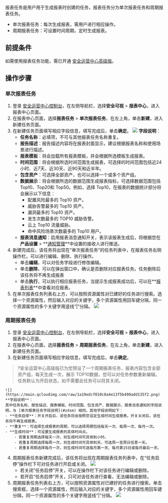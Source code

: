 报表任务是用户用于生成报表时创建的任务，报表任务分为单次报表任务和周期报表任务。
- 单次报表任务：每次生成报表，需用户进行相应操作。
- 周期报表任务：可设置时间周期，定时生成报表。

## 前提条件
如需使用报表任务功能，需已开通 [安全运营中心高级版](https://buy.cloud.tencent.com/soc)。
## 操作步骤
### **单次报表任务**
1. 登录 [安全运营中心控制台](https://console.cloud.tencent.com/ssav2/report/task)，在左侧导航栏，选择**安全可视** > **报表中心**，进入报表中心页面。
2. 在报表中心页面，选择**报表任务** > **单次报表任务**，在左上角，单击**新建**，进入新建任务页面。
3. 在新建任务页面填写相应字段信息，填写完成后，单击**确定**。
	![](https://main.qcloudimg.com/raw/5b865ce12b0d5b226373726eabbf3cdd.png)
	[](id:zdsm)
	**字段说明**：
	- **任务名称**：必填项，不可与其他报表任务名称重复。
	- **报告描述**：报告描述内容将在报表封面显示，建议根据报表名称和使用场景进行描述。
	- **报表模板**：将会加载所有报表模板，并会根据所选模板生成报表。
	- **时间范围**：将会根据所选时间范围生成报表，可选择的时间范围包括近24小时、近7天、近30天、近90天和近半年。
	- **包含资产**：可选择全部资产，也可以选择一个或多个资产组。
	- **数据展示**：将会根据所选的数据范围生成报表指标，可选择数据范围包括 Top10、Top20和 Top50。例如，选择 Top10，在报表的数据统计部分将会展示以下信息：
		- 配置风险最多的 Top10 资产。
		- 威胁告警最多的 Top10 资产。
		- 漏洞最多的 Top10 资产。
		- 发生次数最多的 TOP10 威胁告警。
		- 云上 Top10 流量威胁。
		- 命中风险场景次数最多的 Top10 用户。
	- **报表消息通知**：启用报表消息通知开关，表示该报表生成后，将根据您在**产品设置** > **[通知管理](https://console.cloud.tencent.com/ssav2/setting/notify)**中设置的接收人进行推送。
4. 新建完成后，该任务将出现在“单次报表任务”的任务列表中，在报表任务右侧操作栏，可以进行编辑、删除、执行操作。
	- 单击**编辑**，可以对任务字段进行修改编辑。
	- 单击**删除**，可以在弹出窗口中，确认是否删除对应报表任务。任务删除后该任务将不再生成报表
	- 单击**执行**，可以执行相应报表任务，当提示生成报表成功后，可以在**[报表列表](https://console.cloud.tencent.com/ssav2/report/list)**中查看对应报表。
5. 在单次报表任务列表右上方，可以按照资源属性对已建好的任务进行搜索。选择一个资源属性，然后输入对应的关键字，多个资源属性用回车键分隔，同一个资源属性的多个关键字用竖线“|”分隔。
	![](https://main.qcloudimg.com/raw/0a17ccccd9db08e959526786ee3a0826.png)

### **周期报表任务**
1. 登录 [安全运营中心控制台](https://console.cloud.tencent.com/ssav2/report/task)，在左侧导航栏，选择**安全可视** > **报表中心**，进入报表中心页面。
2. 在报表中心页面，选择**报表任务** > **周期报表任务**，在左上角，单击**新建**，进入新建任务页面。
3. 在新建任务页面填写相应字段信息，填写完成后，单击**确定**。
>?安全运营中心高级版已为您预设了一个周期报表任务，报表内容包含全部资产组，每天生成一次，展示 TOP10数据，您可以对任务参数重新编辑。任务默认为开启状态，如不需要此任务可以将其关闭。
>
	![](https://main.qcloudimg.com/raw/1a19edcf010c8a4e13f5b490add135f2.png)
	**字段说明**：
	其中任务名称、报告描述、报表模板、时间范围、包含资产、数据展示、报表消息通知的字段说明，与 [单次报表任务字段说明](#zdsm) 相同，其他字段说明如下：
	- **任务启停**：开关开启后，该任务将会按照您设定生成时间生成报表。开关关闭后，该任务将不再生成报表。
	- **重复**：可选择生成报表的周期，可以选择周期包括每天一次、每周一次、每月一次。
	- **生成时间**：可设置生成报表的具体时间点。
		- 若重复周期选择每天一次，则生成时间可具体到小时。
		- 若重复周期选择每周一次，则生成时间可具体到天，可选周一至周日任意一天。
		- 若重复周期选择每月一次，则生成时间可选每月第一天、每月第15日或每月最后一天。
4. 周期报表任务新建完成后，该任务将出现在周期报表任务列表中，在“任务启停”操作栏下可对任务进行开启或关闭。
![](https://qcloudimg.tencent-cloud.cn/raw/7d85bf8ba22f704ac553ec294a7309fc.png)
	- 若关闭“任务启停”开关，可以在操作栏下对该任务进行编辑或删除。
	- 若开启“任务启停”开关，只可对该任务进行查看，无法编辑或删除。
5. 周期报表任务列表右上方，可以按照资源属性对已建好的任务进行搜索。单击搜索框，选择一个资源属性，然后输入对应的关键字，多个资源属性用回车键分隔，同一个资源属性的多个关键字用竖线“|”分隔。
![](https://qcloudimg.tencent-cloud.cn/raw/d758408a6b23b37d28746232c15d9940.png)
